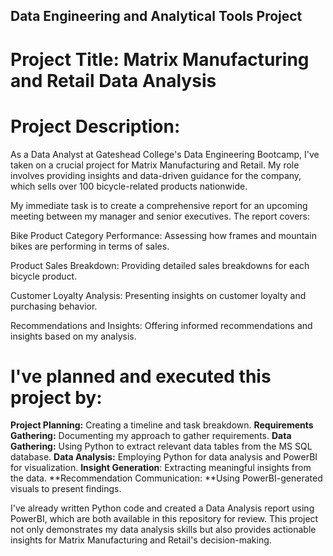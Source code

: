 
## Data Engineering and Analytical Tools Project

# Project Title: Matrix Manufacturing and Retail Data Analysis

# Project Description:

As a Data Analyst at Gateshead College's Data Engineering Bootcamp, I've taken on a crucial project for Matrix Manufacturing and Retail. My role involves providing insights and data-driven guidance for the company, which sells over 100 bicycle-related products nationwide.

My immediate task is to create a comprehensive report for an upcoming meeting between my manager and senior executives. The report covers:

Bike Product Category Performance: Assessing how frames and mountain bikes are performing in terms of sales.

Product Sales Breakdown: Providing detailed sales breakdowns for each bicycle product.

Customer Loyalty Analysis: Presenting insights on customer loyalty and purchasing behavior.

Recommendations and Insights: Offering informed recommendations and insights based on my analysis.

# I've planned and executed this project by:

**Project Planning:** Creating a timeline and task breakdown.
**Requirements Gathering:** Documenting my approach to gather requirements.
**Data Gathering:** Using Python to extract relevant data tables from the MS SQL database.
**Data Analysis:** Employing Python for data analysis and PowerBI for visualization.
**Insight Generation**: Extracting meaningful insights from the data.
**Recommendation Communication: **Using PowerBI-generated visuals to present findings.

I've already written Python code and created a Data Analysis report using PowerBI, which are both available in this repository for review. This project not only demonstrates my data analysis skills but also provides actionable insights for Matrix Manufacturing and Retail's decision-making.
